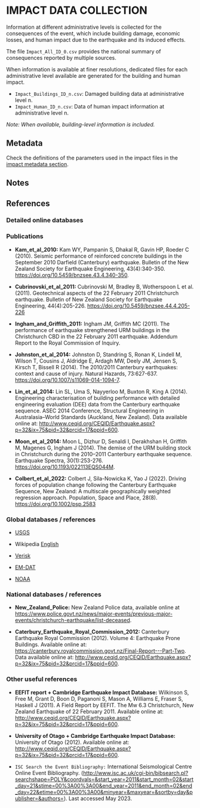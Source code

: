 # IMPACT DATA COLLECTION

Information at different administrative levels is collected for the consequences of the event, 
which include building damage, economic losses, and human impact due to the earthquake and its induced effects.

The file `Impact_All_ID_0.csv` provides the national summary of consequences reported by multiple sources.

When information is available at finer resolutions, dedicated files for each administrative level
available are generated for the building and human impact.

- `Impact_Buildings_ID_n.csv`: Damaged building data at administrative level n.
- `Impact_Human_ID_n.csv`: Data of human impact information at administrative level n.

_Note: When available, building-level information is included._


## Metadata

Check the definitions of the parameters used in the impact files in the [impact metadata section](https://gitlab.openquake.org/risk/ecd/-/blob/main/metadata.md#impact-data).


## Notes


## References


### Detailed online databases


### Publications

- **Kam_et_al_2010:** Kam WY, Pampanin S, Dhakal R, Gavin HP, Roeder C (2010). Seismic performance of reinforced concrete buildings in the September 2010 Darfield (Canterbury) earthquake. Bulletin of the New Zealand Society for Earthquake Engineering, 43(4):340-350. https://doi.org/10.5459/bnzsee.43.4.340-350.

- **Cubrinovski_et_al_2011:** Cubrinovski M, Bradley B, Wotherspoon L et al. (2011). Geotechnical aspects of the 22 February 2011 Christchurch earthquake. 
Bulletin of New Zealand Society for Earthquake Engineering, 44(4):205-226. https://doi.org/10.5459/bnzsee.44.4.205-226

- **Ingham_and_Griffith_2011:** Ingham JM, Griffith MC (2011). The performance of earthquake strengthened URM buildings in the Christchurch CBD in the 22 February 2011 earthquake. Addendum Report to the Royal Commission of Inquiry.

- **Johnston_et_al_2014:** Johnston D, Standring S, Ronan K, Lindell M, Wilson T, Cousins J, Aldridge E, Ardagh MW, Deely JM, Jensen S, Kirsch T, Bissell R (2014). The 2010/2011 Canterbury earthquakes: context and cause of injury. Natural Hazards, 73:627-637. https://doi.org/10.1007/s11069-014-1094-7.

- **Lin_et_al_2014:** Lin SL, Uma S, Nayyerloo M, Buxton R, King A (2014). Engineering characterisation of building performance with detailed engineering evaluation (DEE) data from the Canterbury earthquake sequence. ASEC 2014 Conference, Structural Engineering in Australasia–World Standards (Auckland, New Zealand). Data available online at: http://www.ceqid.org/CEQID/Earthquake.aspx?p=32&ix=75&pid=32&prcid=17&ppid=600.

- **Moon_et_al_2014:** Moon L, Dizhur D, Senaldi I, Derakhshan H, Griffith M, Magenes G, Ingham J (2014). The demise of the URM building stock in Christchurch during the 2010–2011 Canterbury earthquake sequence. Earthquake Spectra, 30(1):253-276. https://doi.org/10.1193/022113EQS044M.

- **Colbert_et_al_2022:** Colbert J, Sila-Nowicka K, Yao J (2022). Driving forces of population change following the Canterbury Earthquake Sequence, New
Zealand: A multiscale geographically weighted regression approach. Population, Space and Place, 28(8).  https://doi.org/10.1002/psp.2583


### Global databases / references

- [USGS](https://earthquake.usgs.gov/earthquakes/eventpage/usp000huvq/executive)

- Wikipedia [English](https://en.wikipedia.org/wiki/2011_Christchurch_earthquake#cite_note-Rockfall-19)

- [Verisk](https://alert.air-worldwide.com/earthquake/2011/christchurch-february-2011-earthquake/update-1/)

- [EM-DAT](https://public.emdat.be)

- [NOAA](https://www.ngdc.noaa.gov/hazel/view/hazards/earthquake/event-more-info/9779)


### National databases / references

- **New_Zealand_Police:** New Zealand Police data, available online at https://www.police.govt.nz/news/major-events/previous-major-events/christchurch-earthquake/list-deceased.

- **Caterbury_Earthquake_Royal_Commission_2012:** Canterbury Earthquake Royal Commission (2012). Volume 4: Earthquake Prone Buildings. Available online at: https://canterbury.royalcommission.govt.nz/Final-Report---Part-Two. Data available online at: http://www.ceqid.org/CEQID/Earthquake.aspx?p=32&ix=75&pid=32&prcid=17&ppid=600.


### Other useful references

- **EEFIT report + Cambridge Earthquake Impact Database:** Wilkinson S, Free M, Grant D, Boon D, Paganoni S, Mason A, Williams E, Fraser S, Haskell J (2011). A Field Report by EEFIT. The Mw 6.3 Christchurch, New Zealand Earthquake of 22 February 2011. Available online at: http://www.ceqid.org/CEQID/Earthquake.aspx?p=32&ix=75&pid=32&prcid=17&ppid=600.

- **University of Otago + Cambridge Earthquake Impact Database:** University of Otago (2012). Available online at: http://www.ceqid.org/CEQID/Earthquake.aspx?p=32&ix=75&pid=32&prcid=17&ppid=600.

- `ISC Search the Event Bibliography:` International Seismological Centre Online Event Bibliography. (http://www.isc.ac.uk/cgi-bin/bibsearch.pl?searchshape=POLY&coordvals=&start_year=2011&start_month=02&start_day=21&stime=00%3A00%3A00&end_year=2011&end_month=02&end_day=22&etime=00%3A00%3A00&minyear=&maxyear=&sortby=day&publisher=&authors=). Last accessed May 2023.